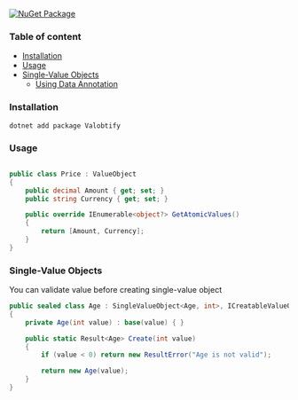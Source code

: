 [![NuGet Package](https://img.shields.io/nuget/v/Valobtify)](https://www.nuget.org/packages/Valobtify/)

### Table of content
- [Installation](#installation)
- [Usage](#usage)
- [Single-Value Objects](#single-value-objects)
  - [Using Data Annotation](#using-data-annotation)

### Installation
```shell
dotnet add package Valobtify
```

### Usage 
```csharp

public class Price : ValueObject
{
    public decimal Amount { get; set; }
    public string Currency { get; set; }

    public override IEnumerable<object?> GetAtomicValues()
    {
        return [Amount, Currency];
    }
}

```


### Single-Value Objects

You can validate value before creating single-value object
```csharp
public sealed class Age : SingleValueObject<Age, int>, ICreatableValueObject<Age, int>
{
    private Age(int value) : base(value) { }

    public static Result<Age> Create(int value)
    {
        if (value < 0) return new ResultError("Age is not valid");

        return new Age(value);
    }
}
```

